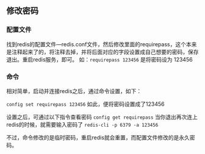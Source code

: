 ## 修改密码
### 配置文件
找到redis的配置文件—redis.conf文件，然后修改里面的requirepass，这个本来是注释起来了的，将注释去掉，并将后面对应的字段设置成自己想要的密码，保存退出。重启redis服务，即可。
如：`requirepass 123456` 是将密码设为 123456

### 命令
相对简单，启动并连接redis之后，通过命令设置，如下：

`config set requirepass 123456`
如此，便将密码设置成了123456  

设置之后，可通过以下指令查看密码
`config get requirepass`
当你退出再次连上redis的时候，就需要输入密码了 `redis-cli -p 6379 -a 123456`

不过，命令修改的是临时密码，重启redis就会重置，而配置文件修改的是永久密码。
